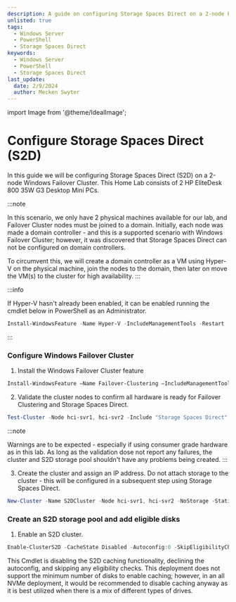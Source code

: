 ```yaml
---
description: A guide on configuring Storage Spaces Direct on a 2-node Failover Cluster
unlisted: true
tags:
  - Windows Server
  - PowerShell
  - Storage Spaces Direct
keywords:
  - Windows Server
  - PowerShell
  - Storage Spaces Direct
last_update:
  date: 2/9/2024
  author: Mecken Swyter
---
```

import Image from '@theme/IdealImage';

# Configure Storage Spaces Direct (S2D)

In this guide we will be configuring Storage Spaces Direct (S2D) on a 2-node Windows Failover Cluster. This Home Lab consists of 2 HP EliteDesk 800 35W G3 Desktop Mini PCs.

:::note

In this scenario, we only have 2 physical machines available for our lab, and Failover Cluster nodes must be joined to a domain. Initially, each node was made a domain controller - and this is a supported scenario with Windows Failover Cluster; however, it was discovered that Storage Spaces Direct can not be configured on domain controllers.

To circumvent this, we will create a domain controller as a VM using Hyper-V on the physical machine, join the nodes to the domain, then later on move the VM(s) to the cluster for high availability.
:::

:::info

If Hyper-V hasn't already been enabled, it can be enabled running the cmdlet below in PowerShell as an Administrator.

```powershell
Install-WindowsFeature -Name Hyper-V -IncludeManagementTools -Restart
```
:::

### Configure Windows Failover Cluster

1. Install the Windows Failover Cluster feature
```powershell
Install-WindowsFeature –Name Failover-Clustering –IncludeManagementTools
```
2. Validate the cluster nodes to confirm all hardware is ready for Failover Clustering and Storage Spaces Direct.
```powershell
Test-Cluster -Node hci-svr1, hci-svr2 -Include "Storage Spaces Direct", Inventory, Network, "System Configuration"
```
:::note

Warnings are to be expected - especially if using consumer grade hardware as in this lab. As long as the validation dose not report any failures, the cluster and S2D storage pool shouldn't have any problems being created.
:::

3. Create the cluster and assign an IP address. Do not attach storage to the cluster - this will be configured in a subsequent step using Storage Spaces Direct.
```powershell
New-Cluster -Name S2DCluster -Node hci-svr1, hci-svr2 -NoStorage -StaticAddress 192.168.10.14
``` 
### Create an S2D storage pool and add eligible disks

1. Enable an S2D cluster. 
```powershell
Enable-ClusterS2D -CacheState Disabled -Autoconfig:0 -SkipEligibilityChecks -Confirm:$false
``` 
This Cmdlet is disabling the S2D caching functionality, declining the autoconfig, and skipping any eligibility checks. This deployment does not support the minimum number of disks to enable caching; however, in an all NVMe deployment, it would be recommended to disable caching anyway as it is best utilized when there is a mix of different types of drives.